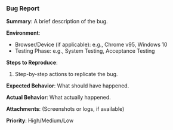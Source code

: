 ### Bug Report

**Summary**:
A brief description of the bug.

**Environment**:
- Browser/Device (if applicable): e.g., Chrome v95, Windows 10
- Testing Phase: e.g., System Testing, Acceptance Testing

**Steps to Reproduce**:
1. Step-by-step actions to replicate the bug.

**Expected Behavior**:
What should have happened.

**Actual Behavior**:
What actually happened.

**Attachments**:
(Screenshots or logs, if available)

**Priority**: High/Medium/Low
